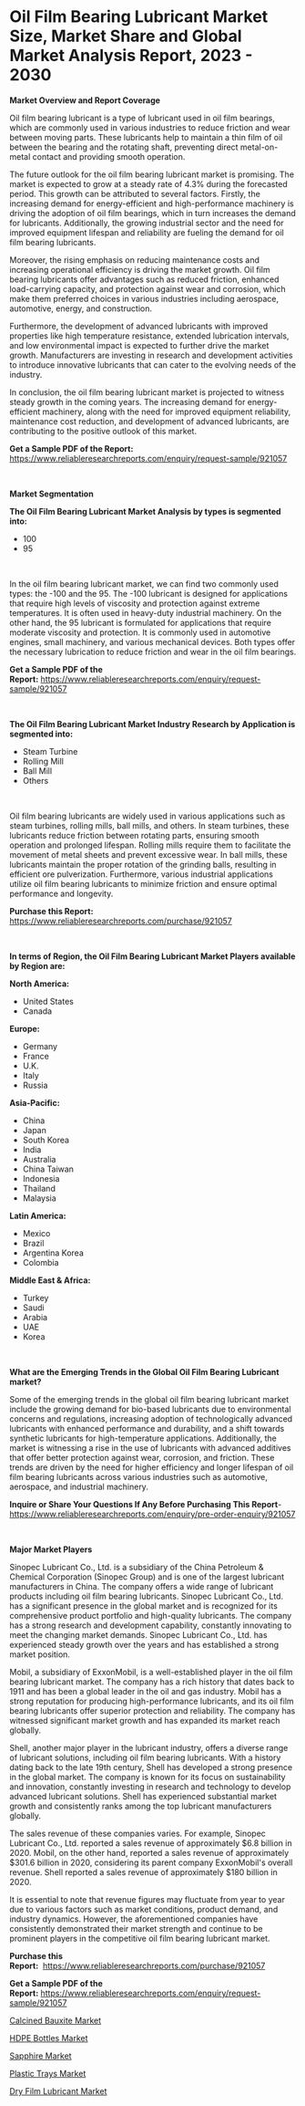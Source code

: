 <p><h1>Oil Film Bearing Lubricant Market Size, Market Share and Global Market Analysis Report, 2023 - 2030</h1></p><p><strong>Market Overview and Report Coverage</strong></p>
<p><p>Oil film bearing lubricant is a type of lubricant used in oil film bearings, which are commonly used in various industries to reduce friction and wear between moving parts. These lubricants help to maintain a thin film of oil between the bearing and the rotating shaft, preventing direct metal-on-metal contact and providing smooth operation.</p><p>The future outlook for the oil film bearing lubricant market is promising. The market is expected to grow at a steady rate of 4.3% during the forecasted period. This growth can be attributed to several factors. Firstly, the increasing demand for energy-efficient and high-performance machinery is driving the adoption of oil film bearings, which in turn increases the demand for lubricants. Additionally, the growing industrial sector and the need for improved equipment lifespan and reliability are fueling the demand for oil film bearing lubricants.</p><p>Moreover, the rising emphasis on reducing maintenance costs and increasing operational efficiency is driving the market growth. Oil film bearing lubricants offer advantages such as reduced friction, enhanced load-carrying capacity, and protection against wear and corrosion, which make them preferred choices in various industries including aerospace, automotive, energy, and construction.</p><p>Furthermore, the development of advanced lubricants with improved properties like high temperature resistance, extended lubrication intervals, and low environmental impact is expected to further drive the market growth. Manufacturers are investing in research and development activities to introduce innovative lubricants that can cater to the evolving needs of the industry.</p><p>In conclusion, the oil film bearing lubricant market is projected to witness steady growth in the coming years. The increasing demand for energy-efficient machinery, along with the need for improved equipment reliability, maintenance cost reduction, and development of advanced lubricants, are contributing to the positive outlook of this market.</p></p>
<p><strong>Get a Sample PDF of the Report:</strong> <a href="https://www.reliableresearchreports.com/enquiry/request-sample/921057">https://www.reliableresearchreports.com/enquiry/request-sample/921057</a></p>
<p>&nbsp;</p>
<p><strong>Market Segmentation</strong></p>
<p><strong>The Oil Film Bearing Lubricant Market Analysis by types is segmented into:</strong></p>
<p><ul><li>100</li><li>95</li></ul></p>
<p>&nbsp;</p>
<p><p>In the oil film bearing lubricant market, we can find two commonly used types: the -100 and the 95. The -100 lubricant is designed for applications that require high levels of viscosity and protection against extreme temperatures. It is often used in heavy-duty industrial machinery. On the other hand, the 95 lubricant is formulated for applications that require moderate viscosity and protection. It is commonly used in automotive engines, small machinery, and various mechanical devices. Both types offer the necessary lubrication to reduce friction and wear in the oil film bearings.</p></p>
<p><strong>Get a Sample PDF of the Report:</strong>&nbsp;<a href="https://www.reliableresearchreports.com/enquiry/request-sample/921057">https://www.reliableresearchreports.com/enquiry/request-sample/921057</a></p>
<p>&nbsp;</p>
<p><strong>The Oil Film Bearing Lubricant Market Industry Research by Application is segmented into:</strong></p>
<p><ul><li>Steam Turbine</li><li>Rolling Mill</li><li>Ball Mill</li><li>Others</li></ul></p>
<p>&nbsp;</p>
<p><p>Oil film bearing lubricants are widely used in various applications such as steam turbines, rolling mills, ball mills, and others. In steam turbines, these lubricants reduce friction between rotating parts, ensuring smooth operation and prolonged lifespan. Rolling mills require them to facilitate the movement of metal sheets and prevent excessive wear. In ball mills, these lubricants maintain the proper rotation of the grinding balls, resulting in efficient ore pulverization. Furthermore, various industrial applications utilize oil film bearing lubricants to minimize friction and ensure optimal performance and longevity.</p></p>
<p><strong>Purchase this Report:</strong>&nbsp; <a href="https://www.reliableresearchreports.com/purchase/921057">https://www.reliableresearchreports.com/purchase/921057</a></p>
<p>&nbsp;</p>
<p><strong>In terms of Region, the Oil Film Bearing Lubricant Market Players available by Region are:</strong></p>
<p>
    <p> <strong> North America: </strong>
        <ul>
            <li>United States</li>
            <li>Canada</li>
        </ul>
        </p> 
    <p> <strong> Europe: </strong>
        <ul>
            <li>Germany</li>
            <li>France</li>
            <li>U.K.</li>
            <li>Italy</li>
            <li>Russia</li>
        </ul>
        </p> 
    <p> <strong> Asia-Pacific: </strong>
        <ul>
            <li>China</li>
            <li>Japan</li>
            <li>South Korea</li>
            <li>India</li>
            <li>Australia</li>
            <li>China Taiwan</li>
            <li>Indonesia</li>
            <li>Thailand</li>
            <li>Malaysia</li>
        </ul>
        </p> 
    <p> <strong> Latin America: </strong>
        <ul>
            <li>Mexico</li>
            <li>Brazil</li>
            <li>Argentina Korea</li>
            <li>Colombia</li>
        </ul>
        </p> 
    <p> <strong> Middle East & Africa: </strong>
        <ul>
            <li>Turkey</li>
            <li>Saudi</li>
            <li>Arabia</li>
            <li>UAE</li>
            <li>Korea</li>
        </ul>
    </p>
    </p>
<p>&nbsp;</p>
<p><strong>What are the Emerging Trends in the Global Oil Film Bearing Lubricant market?</strong></p>
<p><p>Some of the emerging trends in the global oil film bearing lubricant market include the growing demand for bio-based lubricants due to environmental concerns and regulations, increasing adoption of technologically advanced lubricants with enhanced performance and durability, and a shift towards synthetic lubricants for high-temperature applications. Additionally, the market is witnessing a rise in the use of lubricants with advanced additives that offer better protection against wear, corrosion, and friction. These trends are driven by the need for higher efficiency and longer lifespan of oil film bearing lubricants across various industries such as automotive, aerospace, and industrial machinery.</p></p>
<p><strong>Inquire or Share Your Questions If Any Before Purchasing This Report</strong>- <a href="https://www.reliableresearchreports.com/enquiry/pre-order-enquiry/921057">https://www.reliableresearchreports.com/enquiry/pre-order-enquiry/921057</a></p>
<p>&nbsp;</p>
<p><strong>Major Market Players</strong></p>
<p><p>Sinopec Lubricant Co., Ltd. is a subsidiary of the China Petroleum & Chemical Corporation (Sinopec Group) and is one of the largest lubricant manufacturers in China. The company offers a wide range of lubricant products including oil film bearing lubricants. Sinopec Lubricant Co., Ltd. has a significant presence in the global market and is recognized for its comprehensive product portfolio and high-quality lubricants. The company has a strong research and development capability, constantly innovating to meet the changing market demands. Sinopec Lubricant Co., Ltd. has experienced steady growth over the years and has established a strong market position.</p><p>Mobil, a subsidiary of ExxonMobil, is a well-established player in the oil film bearing lubricant market. The company has a rich history that dates back to 1911 and has been a global leader in the oil and gas industry. Mobil has a strong reputation for producing high-performance lubricants, and its oil film bearing lubricants offer superior protection and reliability. The company has witnessed significant market growth and has expanded its market reach globally. </p><p>Shell, another major player in the lubricant industry, offers a diverse range of lubricant solutions, including oil film bearing lubricants. With a history dating back to the late 19th century, Shell has developed a strong presence in the global market. The company is known for its focus on sustainability and innovation, constantly investing in research and technology to develop advanced lubricant solutions. Shell has experienced substantial market growth and consistently ranks among the top lubricant manufacturers globally.</p><p>The sales revenue of these companies varies. For example, Sinopec Lubricant Co., Ltd. reported a sales revenue of approximately $6.8 billion in 2020. Mobil, on the other hand, reported a sales revenue of approximately $301.6 billion in 2020, considering its parent company ExxonMobil's overall revenue. Shell reported a sales revenue of approximately $180 billion in 2020.</p><p>It is essential to note that revenue figures may fluctuate from year to year due to various factors such as market conditions, product demand, and industry dynamics. However, the aforementioned companies have consistently demonstrated their market strength and continue to be prominent players in the competitive oil film bearing lubricant market.</p></p>
<p><strong>Purchase this Report:</strong>&nbsp;&nbsp;<a href="https://www.reliableresearchreports.com/purchase/921057">https://www.reliableresearchreports.com/purchase/921057</a></p>
<p></p>
<p><strong>Get a Sample PDF of the Report:</strong>&nbsp;<a href="https://www.reliableresearchreports.com/enquiry/request-sample/921057">https://www.reliableresearchreports.com/enquiry/request-sample/921057</a></p>
<p><p><a href="https://github.com/Chiragrp23/Market-Research-Report-List-2/blob/main/calcined-bauxite-market.md">Calcined Bauxite Market</a></p><p><a href="https://github.com/ChiragRP21/Market-Research-Report-List-2/blob/main/hdpe-bottles-market.md">HDPE Bottles Market</a></p><p><a href="https://github.com/Chiragrp22/Market-Research-Report-List-2/blob/main/sapphire-market.md">Sapphire Market</a></p><p><a href="https://github.com/ChiragRp1/Market-Research-Report-List-2/blob/main/plastic-trays-market.md">Plastic Trays Market</a></p><p><a href="https://github.com/Chiragrp24/Market-Research-Report-List-2/blob/main/dry-film-lubricant-market.md">Dry Film Lubricant Market</a></p></p>